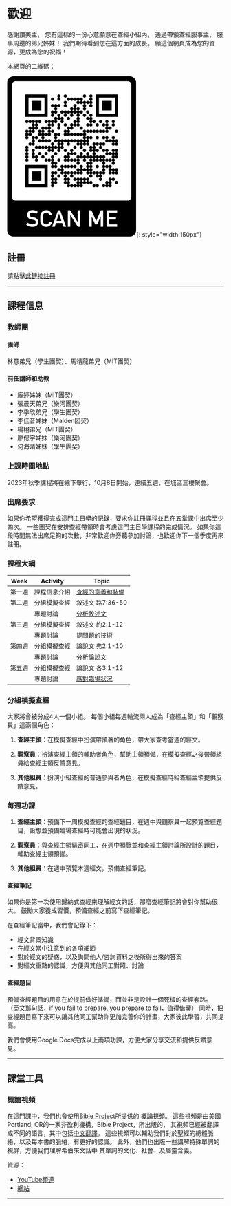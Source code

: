 # 歡迎

感謝讚美主，
您有這樣的一份心意願意在查經小組內，
通過帶領查經服事主，
服事周邊的弟兄姊妹！
我們期待看到您在這方面的成長。
願這個網頁成為您的資源，更成為您的祝福！

本網頁的二維碼：

![](./images/website-qrcode.png){: style="width:150px"}

## 註冊

請點擊[此鏈接註冊](https://airtable.com/shrS5gKu57LudKDSh)

<!-- 本季課堂已停止接受註冊，請等到下一季課堂開放再註冊。-->

---

## 課程信息

### 教師團

#### 講師

林意弟兄（學生團契）、馬靖龍弟兄（MIT團契）

#### 前任講師和助教

- 龐婷姊妹（MIT團契）
- 張晨天弟兄（樂河團契）
- 李季欣弟兄（學生團契）
- 李佳音姊妹（Malden团契）
- 楊栩弟兄（MIT團契）
- 廖偲宇姊妹（樂河團契）
- 何海晴姊妹（學生團契）

### 上課時間地點

<!-- 疫情期間，我們的課堂會在Discord上進行。 -->

2023年秋季課程將在線下舉行，10月8日開始，連續五週，在城區三樓聚會。

### 出席要求

如果你希望獲得完成這門主日學的記錄，要求你註冊課程並且在五堂課中出席至少四次。
一些團契在安排查經帶領時會考慮這門主日學課程的完成情況。
如果你這段時間無法出席足夠的次數，非常歡迎你旁聽參加討論，也歡迎你下一個季度再來註冊。

### 課程大綱

| Week | Activity | Topic |
|------|----------|-------|
| 第一週 | 課程信息介紹 | [查經的意義和裝備](class-notes/lesson-1-foundations.md) |
| 第二週 | 分組模擬查經 | 敘述文 路7:36-50 |
|       | 專題討論 | [分析敘述文](class-notes/lesson-2-narrative.md) |
| 第三週 | 分組模擬查經 | 敘述文 約2:1-12 |
|       | 專題討論 | [提問題的技術](class-notes/lesson-3-questioning.md) |
| 第四週 | 分組模擬查經 | 論說文 弗2:1-10 |
|       | 專題討論 | [分析論說文](class-notes/lesson-4-argumentation.md) |
| 第五週 | 分組模擬查經 | 論說文 各3:1-12 |
|       | 專題討論 | [應對臨場狀況](class-notes/lesson-5-situations.md) |

### 分組模擬查經

大家將會被分成4人一個小組。
每個小組每週輪流兩人成為「查經主領」和「觀察員」這兩個角色：

1. **查經主領**：在模擬查經中扮演帶領著的角色，帶大家查考當週的經文。

2. **觀察員**：扮演查經主領的輔助者角色，幫助主領預備，在模擬查經之後帶領組員給查經主領反饋意見。

3. **其他組員**：扮演小組查經的普通參與者角色，在模擬查經時給查經主領提供反饋意見。

### 每週功課

1. **查經主領**：預備下一周模擬查經的查經題目，在週中與觀察員一起預覽查經題目，設想並預備臨場查經時可能會出現的狀況。

2. **觀察員**：與查經主領緊密同工，在週中預覽並和查經主領討論所設計的題目，輔助查經主領預備。

3. **其他組員**：在週中預覽本週經文，預備查經筆記。

#### 查經筆記

如果你是第一次使用歸納式查經來理解經文的話，那麼查經筆記將會對你幫助很大。
鼓勵大家養成習慣，預備查經之前寫下查經筆記。

在查經筆記當中，我們會記錄下：

- 經文背景知識
- 在經文當中注意到的各項細節
- 對於經文的疑惑，以及詢問他人/咨詢資料之後所得出來的答案
- 對經文重點的認識，方便與其他同工對照、討論

#### 查經題目

預備查經題目的用意在於提前做好準備，而並非是設計一個死板的查經套路。
（英文那句話，if you fail to prepare, you prepare to fail，值得借鑒）
同時，把查經題目寫下來可以讓其他同工幫助你更加完善你的計畫，大家彼此學習，共同提高。

我們會使用Google Docs完成以上兩項功課，方便大家分享交流和提供反饋意見。

---

## 課堂工具

### 概論視頻

在這門課中，我們也會使用[Bible Project](https://bibleproject.com)所提供的
[概論視頻](https://bibleproject.com/explore/#new_testament)。
這些視頻是由美國Portland, OR的一家非盈利機構，Bible Project，所出版的，
其視頻已經被翻譯成不同的語言，其中包括[中文翻譯](https://www.youtube.com/c/BibleProjectMandarinChinese)。
這些視頻可以輔助我們對於聖經的總體脈絡，以及每本書的脈絡，有更好的認識。
此外，他們也出版一些講解特殊單詞的視屏，方便我們理解希伯來文話中
其單詞的文化、社會、及屬靈含義。

資源：

- [YouTube頻道](https://www.youtube.com/user/jointhebibleproject/)
- [網站](https://bibleproject.com)

---
